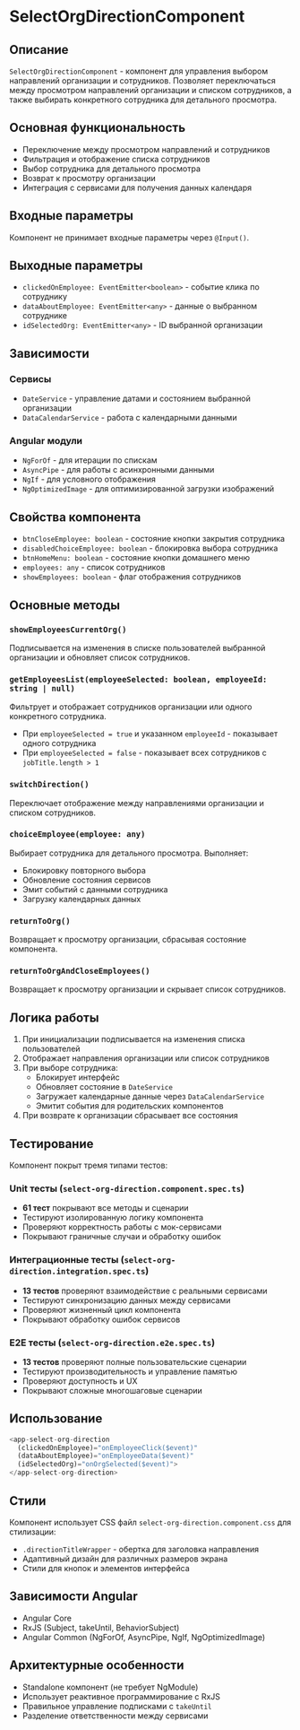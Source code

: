# SelectOrgDirectionComponent

## Описание
`SelectOrgDirectionComponent` - компонент для управления выбором направлений организации и сотрудников. Позволяет переключаться между просмотром направлений организации и списком сотрудников, а также выбирать конкретного сотрудника для детального просмотра.

## Основная функциональность
- Переключение между просмотром направлений и сотрудников
- Фильтрация и отображение списка сотрудников
- Выбор сотрудника для детального просмотра
- Возврат к просмотру организации
- Интеграция с сервисами для получения данных календаря

## Входные параметры
Компонент не принимает входные параметры через `@Input()`.

## Выходные параметры
- `clickedOnEmployee: EventEmitter<boolean>` - событие клика по сотруднику
- `dataAboutEmployee: EventEmitter<any>` - данные о выбранном сотруднике
- `idSelectedOrg: EventEmitter<any>` - ID выбранной организации

## Зависимости
### Сервисы
- `DateService` - управление датами и состоянием выбранной организации
- `DataCalendarService` - работа с календарными данными

### Angular модули
- `NgForOf` - для итерации по спискам
- `AsyncPipe` - для работы с асинхронными данными
- `NgIf` - для условного отображения
- `NgOptimizedImage` - для оптимизированной загрузки изображений

## Свойства компонента
- `btnCloseEmployee: boolean` - состояние кнопки закрытия сотрудника
- `disabledChoiceEmployee: boolean` - блокировка выбора сотрудника
- `btnHomeMenu: boolean` - состояние кнопки домашнего меню
- `employees: any` - список сотрудников
- `showEmployees: boolean` - флаг отображения сотрудников

## Основные методы

### `showEmployeesCurrentOrg()`
Подписывается на изменения в списке пользователей выбранной организации и обновляет список сотрудников.

### `getEmployeesList(employeeSelected: boolean, employeeId: string | null)`
Фильтрует и отображает сотрудников организации или одного конкретного сотрудника.
- При `employeeSelected = true` и указанном `employeeId` - показывает одного сотрудника
- При `employeeSelected = false` - показывает всех сотрудников с `jobTitle.length > 1`

### `switchDirection()`
Переключает отображение между направлениями организации и списком сотрудников.

### `choiceEmployee(employee: any)`
Выбирает сотрудника для детального просмотра. Выполняет:
- Блокировку повторного выбора
- Обновление состояния сервисов
- Эмит событий с данными сотрудника
- Загрузку календарных данных

### `returnToOrg()`
Возвращает к просмотру организации, сбрасывая состояние компонента.

### `returnToOrgAndCloseEmployees()`
Возвращает к просмотру организации и скрывает список сотрудников.

## Логика работы
1. При инициализации подписывается на изменения списка пользователей
2. Отображает направления организации или список сотрудников
3. При выборе сотрудника:
   - Блокирует интерфейс
   - Обновляет состояние в `DateService`
   - Загружает календарные данные через `DataCalendarService`
   - Эмитит события для родительских компонентов
4. При возврате к организации сбрасывает все состояния

## Тестирование
Компонент покрыт тремя типами тестов:

### Unit тесты (`select-org-direction.component.spec.ts`)
- **61 тест** покрывают все методы и сценарии
- Тестируют изолированную логику компонента
- Проверяют корректность работы с мок-сервисами
- Покрывают граничные случаи и обработку ошибок

### Интеграционные тесты (`select-org-direction.integration.spec.ts`)
- **13 тестов** проверяют взаимодействие с реальными сервисами
- Тестируют синхронизацию данных между сервисами
- Проверяют жизненный цикл компонента
- Покрывают обработку ошибок сервисов

### E2E тесты (`select-org-direction.e2e.spec.ts`)
- **13 тестов** проверяют полные пользовательские сценарии
- Тестируют производительность и управление памятью
- Проверяют доступность и UX
- Покрывают сложные многошаговые сценарии

## Использование
```typescript
<app-select-org-direction
  (clickedOnEmployee)="onEmployeeClick($event)"
  (dataAboutEmployee)="onEmployeeData($event)"
  (idSelectedOrg)="onOrgSelected($event)">
</app-select-org-direction>
```

## Стили
Компонент использует CSS файл `select-org-direction.component.css` для стилизации:
- `.directionTitleWrapper` - обертка для заголовка направления
- Адаптивный дизайн для различных размеров экрана
- Стили для кнопок и элементов интерфейса

## Зависимости Angular
- Angular Core
- RxJS (Subject, takeUntil, BehaviorSubject)
- Angular Common (NgForOf, AsyncPipe, NgIf, NgOptimizedImage)

## Архитектурные особенности
- Standalone компонент (не требует NgModule)
- Использует реактивное программирование с RxJS
- Правильное управление подписками с `takeUntil`
- Разделение ответственности между сервисами